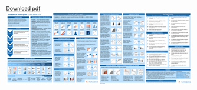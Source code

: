 [Download pdf](https://github.com/GraphicsPrinciples/CheatSheet/blob/master/NVSCheatSheet.pdf?raw=true)
![](/assets/NVSCheatSheet.png) 
